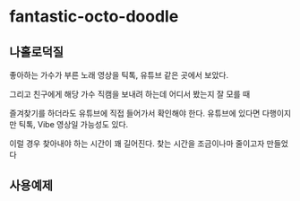 # fantastic-octo-doodle
## 나홀로덕질

좋아하는 가수가 부른 노래 영상을 틱톡, 유튜브 같은 곳에서 보았다.  

그리고 친구에게 해당 가수 직캠을 보내려 하는데 어디서 봤는지 잘 모를 때

즐겨찾기를 하더라도 유튜브에 직접 들어가서 확인해야 한다. 유튜브에 있다면 다행이지만 틱톡, Vibe 영상일 가능성도 있다. 

이럴 경우 찾아내야 하는 시간이 꽤 길어진다. 찾는 시간을 조금이나마 줄이고자 만들었다 

## 사용예제


